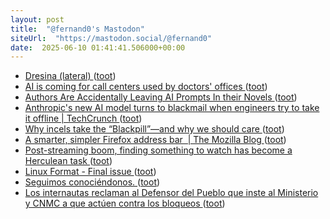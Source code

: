 ```yaml
---
layout: post
title:  "@fernand0's Mastodon"
siteUrl:  "https://mastodon.social/@fernand0"
date:  2025-06-10 01:41:41.506000+00:00
---
```

*  [Dresina (lateral) ](https://www.flickr.com/photos/fernand0/54560202865) ([toot](https://mastodon.social/@fernand0/114656523157743757))
*  [AI is coming for call centers used by doctors' offices ](https://www.latimes.com/business/story/2025-05-19/call-centers-replaced-many-doctors-receptionists-now-ai-is-coming-for-call-center) ([toot](https://mastodon.social/@fernand0/114656425529181544))
*  [Authors Are Accidentally Leaving AI Prompts In their Novels ](https://www.404media.co/authors-are-accidentally-leaving-ai-prompts-in-their-novels) ([toot](https://mastodon.social/@fernand0/114654486489212983))
*  [Anthropic's new AI model turns to blackmail when engineers try to take it offline \| TechCrunch ](https://techcrunch.com/2025/05/22/anthropics-new-ai-model-turns-to-blackmail-when-engineers-try-to-take-it-offline) ([toot](https://mastodon.social/@fernand0/114654326484587970))
*  [Why incels take the “Blackpill”—and why we should care ](https://arstechnica.com/science/2025/05/why-incels-take-the-blackpill-and-why-we-should-care) ([toot](https://mastodon.social/@fernand0/114654124416677671))
*  [A smarter, simpler Firefox address bar  \| The Mozilla Blog ](https://blog.mozilla.org/en/firefox/address-bar) ([toot](https://mastodon.social/@fernand0/114653911891359213))
*  [Post-streaming boom, finding something to watch has become a Herculean task ](https://www.salon.com/2025/05/22/the-full-time-job-of-streaming) ([toot](https://mastodon.social/@fernand0/114653616694860414))
*  [Linux Format - Final issue ](https://linuxformat.com/category/final-issue.htm) ([toot](https://mastodon.social/@fernand0/114653329757267151))
*  [Seguimos conociéndonos. ](https://avecesunafoto.wordpress.com/2025/06/09/seguimos-conociendonos) ([toot](https://mastodon.social/@fernand0/114653233281344305))
*  [Los internautas reclaman al Defensor del Pueblo que inste al Ministerio y CNMC a que actúen contra los bloqueos ](https://bandaancha.eu/articulos/internautas-reclaman-defensor-pueblo-1137) ([toot](https://mastodon.social/@fernand0/114653162835602266))
